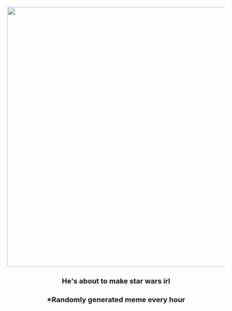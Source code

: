 <p align="center">
        <img src="https://i.redd.it/biqi133vmdm81.gif" width="600" height="600">
        </p>
        <h3 align="center">He's about to make star wars irl</h3>
        <h3 align="center">*Randomly generated meme every hour</h3>
    